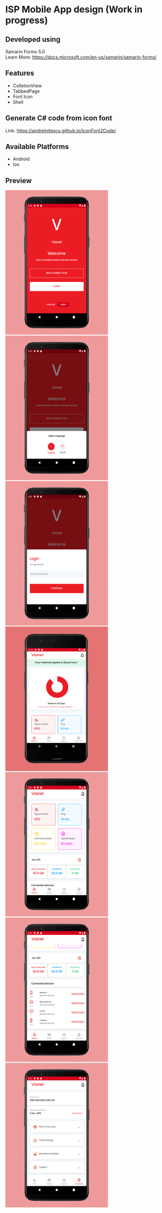 # ISP Mobile App design (Work in progress)

## Developed using 
Xamarin Forms 5.0<br>
Learn More: https://docs.microsoft.com/en-us/xamarin/xamarin-forms/

## Features
* ColletionView
* TabbedPage
* Font Icon
* Shell

## Generate C# code from icon font
Link: https://andreinitescu.github.io/IconFont2Code/

## Available Platforms
* Android
* Ios

## Preview
<img  src="Screenshot/1.png" width="320" height="450"> <img src="Screenshot/2.png" width="320" height="450">  <br>
<img src="Screenshot/3.png" width="320" height="450">  <img  src="Screenshot/4.png" width="320" height="450"> <br>
<img src="Screenshot/5.png" width="320" height="450"> <img src="Screenshot/6.png" width="320" height="450"> <br>
<img src="Screenshot/7.png" width="320" height="450">



